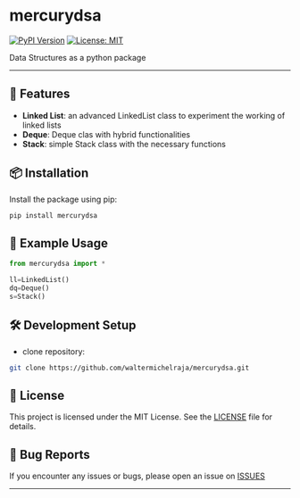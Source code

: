 # mercurydsa

[![PyPI Version](https://badge.fury.io/py/your-package-name.svg)](https://pypi.org/project/mercurydsa/)
[![License: MIT](https://img.shields.io/badge/License-MIT-yellow.svg)](LICENSE)

Data Structures as a python package

---

## 🚀 Features

- **Linked List**: an advanced LinkedList class to experiment the working of linked lists
- **Deque**: Deque clas with hybrid functionalities
- **Stack**: simple Stack class with the necessary functions

## 📦 Installation

Install the package using pip:
```bash
pip install mercurydsa
```

## 🔧 Example Usage
```py
from mercurydsa import *

ll=LinkedList()
dq=Deque()
s=Stack()
```

## 🛠️ Development Setup
- clone repository:
```bash
git clone https://github.com/waltermichelraja/mercurydsa.git
```

## 📄 License
This project is licensed under the MIT License. See the [LICENSE](https://github.com/waltermichelraja/mercurydsa/blob/main/README.md) file for details. 

## 🐛 Bug Reports
If you encounter any issues or bugs, please open an issue on [ISSUES](https://github.com/waltermichelraja/mercurydsa/issues)

---
